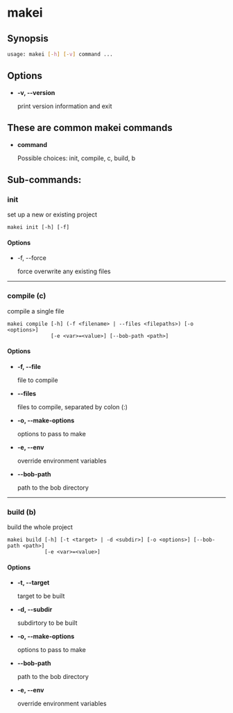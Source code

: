 # makei

## Synopsis

```bash
usage: makei [-h] [-v] command ...
```

## Options

- **-v, --version**

  print version information and exit

## These are common makei commands

- **command**

  Possible choices: init, compile, c, build, b

## Sub-commands:

### init

set up a new or existing project

```
makei init [-h] [-f]
```

#### Options

- -f, --force

  force overwrite any existing files

---

### compile (c)

compile a single file

```
makei compile [-h] (-f <filename> | --files <filepaths>) [-o <options>]
              [-e <var>=<value>] [--bob-path <path>]
```

#### Options

- **-f, --file**

  file to compile

- **--files**

  files to compile, separated by colon (:)

- **-o, --make-options**

  options to pass to make

- **-e, --env**

  override environment variables

- **--bob-path**

  path to the bob directory

---

### build (b)

build the whole project

```
makei build [-h] [-t <target> | -d <subdir>] [-o <options>] [--bob-path <path>]
            [-e <var>=<value>]
```

#### Options

- **-t, --target**

  target to be built

- **-d, --subdir**

  subdirtory to be built

- **-o, --make-options**

  options to pass to make

- **--bob-path**

  path to the bob directory

- **-e, --env**

  override environment variables
